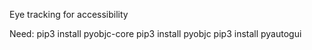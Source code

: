 Eye tracking for accessibility


Need: 
pip3 install pyobjc-core
pip3 install pyobjc 
pip3 install pyautogui 
